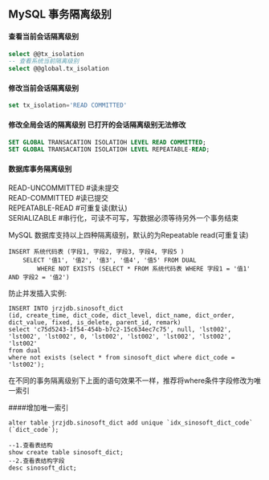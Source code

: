 ## MySQL 事务隔离级别
#### 查看当前会话隔离级别
````sql
select @@tx_isolation
-- 查看系统当前隔离级别
select @@global.tx_isolation
````
#### 修改当前会话隔离级别
````sql
set tx_isolation='READ COMMITTED'
````
#### 修改全局会话的隔离级别 已打开的会话隔离级别无法修改
````sql
SET GLOBAL TRANSACATION ISOLATIOH LEVEL READ COMMITTED;
SET GLOBAL TRANSACATION ISOLATIOH LEVEL REPEATABLE-READ;
````
#### 数据库事务隔离级别
READ-UNCOMMITTED  #读未提交  
READ-COMMITTED    #读已提交  
REPEATABLE-READ   #可重复读(默认)  
SERIALIZABLE      #串行化，可读不可写，写数据必须等待另外一个事务结束 

MySQL 数据库支持以上四种隔离级别，默认的为Repeatable read(可重复读)

````shell script
INSERT 系统代码表 (字段1, 字段2, 字段3, 字段4, 字段5 )
	SELECT '值1', '值2', '值3', '值4', '值5' FROM DUAL
		WHERE NOT EXISTS (SELECT * FROM 系统代码表 WHERE 字段1 = '值1' AND 字段2 = '值2')
````
防止并发插入实例:
````shell script
INSERT INTO jrzjdb.sinosoft_dict
(id, create_time, dict_code, dict_level, dict_name, dict_order, dict_value, fixed, is_delete, parent_id, remark)
select 'c75d5243-1f54-454b-b7c2-15c634ec7c75', null, 'lst002', 'lst002', 'lst002', 0, 'lst002', 'lst002', 'lst002', 'lst002', 'lst002'
from dual
where not exists (select * from sinosoft_dict where dict_code = 'lst002');
````
在不同的事务隔离级别下上面的语句效果不一样，推荐将where条件字段修改为唯一索引
        
####增加唯一索引
````shell script
alter table jrzjdb.sinosoft_dict add unique `idx_sinosoft_dict_code` (`dict_code`);
````

````shell script
--1.查看表结构
show create table sinosoft_dict;
--2.查看表结构字段
desc sinosoft_dict;
````